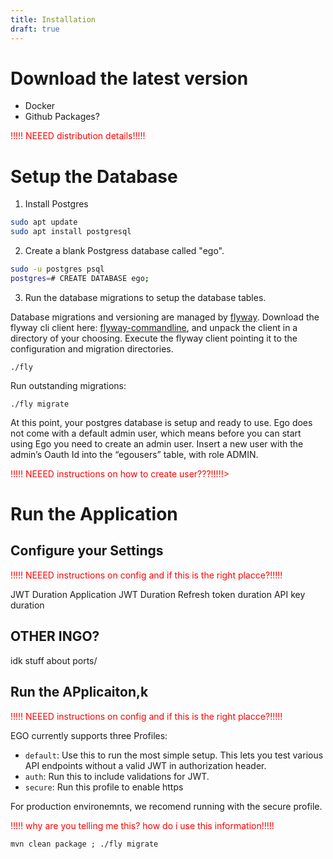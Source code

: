 ```yaml
---
title: Installation
draft: true
---
```


# Download the latest version

- Docker 
- Github Packages?
<p style="color:red">!!!!! NEEED distribution details!!!!!</p>


# Setup the Database 

1. Install Postgres

```bash
sudo apt update
sudo apt install postgresql
```
2. Create a blank Postgress database called "ego". 

```bash
sudo -u postgres psql
postgres=# CREATE DATABASE ego;
```

3.  Run the database migrations to setup the database tables. 

Database migrations and versioning are managed by [flyway](https://flywaydb.org/). Download the flyway cli client here: [flyway-commandline](https://flywaydb.org/download/community), and unpack the client in a directory of your choosing. Execute the flyway client pointing it to the configuration and migration directories.

```
./fly
```

Run outstanding migrations:

```
./fly migrate
```
At this point, your postgres database is setup and ready to use. Ego  does not come with a default admin user, which means before you can start using Ego  you need to create an admin user. Insert a new user with the admin’s Oauth Id into the “egousers” table, with role ADMIN.
<p style="color:red">!!!!! NEEED instructions on how to create user???!!!!!></p>



# Run the Application 

## Configure your Settings 

<p style="color:red">!!!!! NEEED instructions on config and if this is the right placce?!!!!!</p>

JWT Duration 
Application JWT Duration
Refresh token duration
API key duration


##  OTHER INGO?

idk stuff about ports/

## Run the APplicaiton,k 
<p style="color:red">!!!!! NEEED instructions on config and if this is the right placce?!!!!!</p>

EGO currently supports three Profiles:

- `default`: Use this to run the most simple setup. This lets you test various API endpoints without a valid JWT in authorization header.
- `auth`: Run this to include validations for JWT.
- `secure`: Run this profile to enable https

For production environemnts, we recomend running with the secure profile. 

<p style="color:red">!!!!! why  are you telling me this? how do i use this information!!!!!</p>

```
mvn clean package ; ./fly migrate
```


